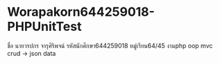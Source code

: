 # Worapakorn644259018-PHPUnitTest
 ชื่อ นายวรปกร จารุศิริพจน์ รหัสนักศึกษา644259018 หมู่เรียน64/45  งานphp oop mvc crud -> json data
